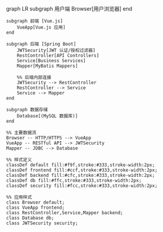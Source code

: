 graph LR
    subgraph 用户端
        Browser[用户浏览器]
    end

    subgraph 前端 [Vue.js]
        VueApp[Vue.js 应用]
    end

    subgraph 后端 [Spring Boot]
        JWTSecurity[JWT 认证/授权过滤器]
        RestController[API Controllers]
        Service[Business Services]
        Mapper[MyBatis Mappers]

        %% 后端内部连接
        JWTSecurity --> RestController
        RestController --> Service
        Service --> Mapper
    end

    subgraph 数据存储
        Database[(MySQL 数据库)]
    end

    %% 主要数据流
    Browser -- HTTP/HTTPS --> VueApp
    VueApp -- RESTful API --> JWTSecurity
    Mapper -- JDBC --> Database

    %% 样式定义
    classDef default fill:#f9f,stroke:#333,stroke-width:2px;
    classDef frontend fill:#ccf,stroke:#333,stroke-width:2px;
    classDef backend fill:#cfc,stroke:#333,stroke-width:2px;
    classDef db fill:#ffc,stroke:#333,stroke-width:2px;
    classDef security fill:#fcc,stroke:#333,stroke-width:2px;

    %% 应用样式
    class Browser default;
    class VueApp frontend;
    class RestController,Service,Mapper backend;
    class Database db;
    class JWTSecurity security;